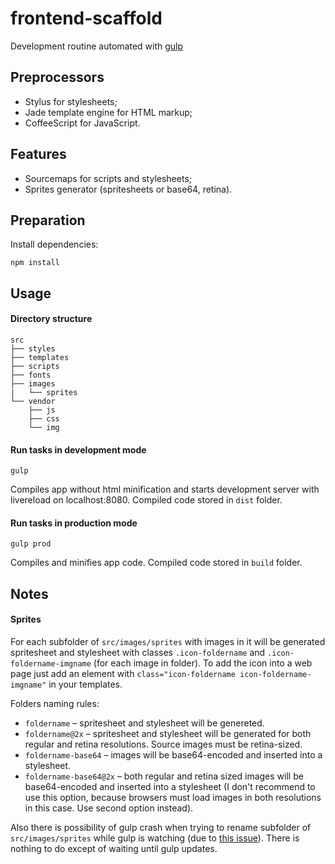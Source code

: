 # frontend-scaffold
Development routine automated with [gulp](https://github.com/gulpjs/gulp)


## Preprocessors
* Stylus for stylesheets;
* Jade template engine for HTML markup;
* CoffeeScript for JavaScript.


## Features
* Sourcemaps for scripts and stylesheets;
* Sprites generator (spritesheets or base64, retina).


## Preparation
Install dependencies:
```
npm install
```


## Usage

#### Directory structure

```
src
├── styles
├── templates
├── scripts
├── fonts
├── images
|   └── sprites
└── vendor
    ├── js
    ├── css
    └── img
```


#### Run tasks in development mode
```
gulp
```
Compiles app without html minification and starts development server with livereload on localhost:8080.
Compiled code stored in `dist` folder.


#### Run tasks in production mode
```
gulp prod
```
Compiles and minifies app code.
Compiled code stored in `build` folder.


## Notes

#### Sprites
For each subfolder of `src/images/sprites` with images in it will be generated spritesheet and stylesheet with classes `.icon-foldername` and `.icon-foldername-imgname` (for each image in folder).
To add the icon into a web page just add an element with `class="icon-foldername icon-foldername-imgname"` in your templates.

Folders naming rules:
* `foldername` – spritesheet and stylesheet will be genereted.
* `foldername@2x` – spritesheet and stylesheet will be generated for both regular and retina resolutions. Source images must be retina-sized.
* `foldername-base64` – images will be base64-encoded and inserted into a stylesheet.
* `foldername-base64@2x` – both regular and retina sized images will be base64-encoded and inserted into a stylesheet (I don't recommend to use this option, because browsers must load images in both resolutions in this case. Use second option instead).

Also there is possibility of gulp crash when trying to rename subfolder of `src/images/sprites` while gulp is watching (due to [this issue](https://github.com/shama/gaze/issues/114)). There is nothing to do except of waiting until gulp updates.
